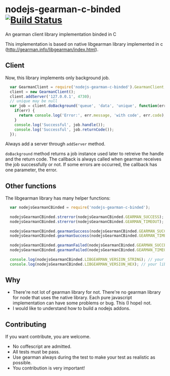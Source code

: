 # nodejs-gearman-c-binded [![Build Status](https://travis-ci.org/allevo/nodejs-gearman-c-binded.svg)](https://travis-ci.org/allevo/nodejs-gearman-c-binded)
An gearman client library implementation binded in C

This implementation is based on native libgearman library implemented in c (http://gearman.info/libgearman/index.html).

## Client

Now, this library implements only background job.
```javascript
  var GearmanClient = require('nodejs-gearman-c-binded').GearmanClient; 
  client = new GearmanClient();
  client.addServer('127.0.0.1', 4730);
  // unique may be null
  var job = client.doBackground('queue', 'data', 'unique', function(err) {
    if(err) {
      return console.log('Error:', err.message, 'with code', err.code);
    }
    console.log('Successful', job.handle());
    console.log('Successful', job.returnCode());
  });
```
Always add a server through `addServer` method.

`doBackground` method returns a job instance used later to retreive the handle and the return code. The callback is always called when gearman receives the job successfully or not. If some errors are occurred, the callback has one parameter, the error.

## Other functions

The libgearman library has many helper functions:
```javascript
  var nodejsGearmanCBinded = require('nodejs-gearman-c-binded');
  
  nodejsGearmanCBinded.strerror(nodejsGearmanCBinded.GEARMAN_SUCCESS); // 'GEARMAN_SUCCESS'
  nodejsGearmanCBinded.strerror(nodejsGearmanCBinded.GEARMAN_TIMEOUT); // 'GEARMAN_TIMEOUT'
  
  nodejsGearmanCBinded.gearmanSuccess(nodejsGearmanCBinded.GEARMAN_SUCCESS); // true
  nodejsGearmanCBinded.gearmanSuccess(nodejsGearmanCBinded.GEARMAN_TIMEOUT); // false
  
  nodejsGearmanCBinded.gearmanFailed(nodejsGearmanCBinded.GEARMAN_SUCCESS); // false
  nodejsGearmanCBinded.gearmanFailed(nodejsGearmanCBinded.GEARMAN_TIMEOUT); // true
  
  console.log(nodejsGearmanCBinded.LIBGEARMAN_VERSION_STRING); // your libgearman version string
  console.log(nodejsGearmanCBinded.LIBGEARMAN_VERSION_HEX); // your libgearman version hex
```

## Why
 - There're not lot of gearman library for not. There're no gearman library for node that uses the native library. Each pure javascript implementation can have some problems or bug. This (I hope) not.
 - I would like to understand how to build a nodejs addons.

## Contributing
If you want contribute, you are welcome.
 - No coffescript are admitted.
 - All tests must be pass.
 - Use gearman always during the test to make your test as realistic as possible.
 - You contribution is very important!
